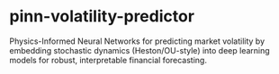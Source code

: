 # pinn-volatility-predictor
Physics-Informed Neural Networks for predicting market volatility by embedding stochastic dynamics (Heston/OU-style) into deep learning models for robust, interpretable financial forecasting.
